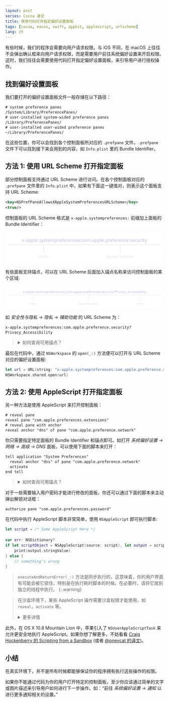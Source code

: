 ```yaml
---
layout: post
series: Cocoa 速记 
title: 使用代码打开指定偏好设置面板
tags: [cocoa, macos, swift, appkit, applescript, urlscheme]
lang: zh
---
```


有些时候，我们的程序会需要向用户请求权限。与 iOS 不同，在 macOS 上往往不会弹出确认框来向用户请求权限，而是需要用户前往系统偏好设置来开启权限。这时，我们往往会需要使用代码打开指定偏好设置面板，来引导用户进行授权操作。

## 找到偏好设置面板

我们要打开的偏好设置面板文件一般存储在以下路径：

```shell
# system preference panes
/System/Library/PreferencePanes/
# user-installed system-wided preference panes
/Library/PreferencePanes/
# user-installed user-wided preference panes
~/Library/PreferencePanes/
```

在这些位置，你可以会找到各个控制面板所对应的 `.prefpane` 文件。`.prefpane` 文件下可以找到接下来会用到的内容，如 `Info.plist` 里的 Bundle Identifier。

## 方法 1: 使用 URL Scheme 打开指定面板

部分控制面板支持通过 URL Scheme 进行访问。在各个控制面板对应的 `.prefpane` 文件里的 `Info.plist` 中，如果有下面这一键值对，则表示这个面板支持 URL Scheme:

```xml
<key>NSPrefPaneAllowsXAppleSystemPreferencesURLScheme</key>
<true/>
```

控制面板的 URL Scheme 格式是 `x-apple.systempreferences:` 前缀加上面板的 Bundle Identifier：

![](/assets/img/c9122256-9ba4-46a4-a9bd-7c27bbbd38d1.svg)

有些面板支持锚点，可以在 URL Scheme 后面加入锚点名称来访问控制面板的某个区域:

![](/assets/img/8bcb782a-95fc-43cd-8eeb-a04984eedf3c.svg)

如 *安全性与隐私 → 隐私 → 辅助功能* 的 URL Scheme 为：

```
x-apple.systempreferences:com.apple.preference.security?Privacy_Accessibility
```

> <details><summary markdown="span">如何查询可用锚点？</summary>
>
> 你可以在 Script Editor 中执行
>
> ```applescript
> tell application "System Preferences"
>   anchors of pane "com.apple.preference.network"
> end tell
> ```
> 
> 来查找指定面板下的所有可用锚点。
> 
> </details>

最后在代码中，通过 `NSWorkspace` 的 `open(_:)` 方法便可以打开与 URL Scheme 对应的偏好设置面板:

```swift
let url = URL(string: "x-apple.systempreferences:com.apple.preference.security?Privacy_Accessibility")!
NSWorkspace.shared.open(url)
```

## 方法 2: 使用 AppleScript 打开指定面板

另一种方法是使用 AppleScript 来打开控制面板：

```applescript
# reveal pane
reveal pane "com.apple.preferences.extensions"
# reveal pane with anchor
reveal anchor "dns" of pane "com.apple.preference.network"
```

你只需要指定特定面板的 Bundle Identifier 和锚点即可。如打开 *系统偏好设置 → 网络 → 高级 → DNS* 面板，可以使用下面的脚本来打开：

```applescript
tell application "System Preferences"
  reveal anchor "dns" of pane "com.apple.preference.network"
  activate
end tell
```

> <details><summary markdown="span">如何查询可用锚点？</summary>
>
> 你可以在 Script Editor 中执行
>
> ```applescript
> tell application "System Preferences"
>   anchors of pane "com.apple.preference.network"
> end tell
> ```
> 
> 来查找指定面板下的所有可用锚点。
> 
> </details>

对于一些需要输入用户密码才能进行修改的面板，你还可以通过下面的脚本来主动弹出解锁对话框：

```applescript
authorize pane "com.apple.preferences.password"
```

在代码中执行 AppleScript 脚本非常简单，使用 `NSAppleScript` 即可执行脚本:

```swift
let script = /* Some AppleScript Here */

var err: NSDictionary?
if let scriptObject = NSAppleScript(source: script), let output = scriptObject?.executeAndReturnError(&err) {
    print(output.stringValue)
} else {
    // something's wrong
}
```

> `executeAndReturnError(_:)` 方法是同步执行的，这意味着，你的用户界面有可能会被它锁住，特别是在执行耗时脚本的时候。在必要时，请将它放到独立的线程中执行。
{:.warning}

> 在沙盒环境下，某些 AppleScript 操作需要沙盒权限才能使用，如 `reveal`，`activate` 等。
>
> <details><summary markdown="span">更多详情</summary>
> 
> 你可以在 Entitlements 文件中添加 `com.apple.secirity.scripting-targets` 来请求对应权限：
>
> ```xml
> <key>com.apple.security.scripting-targets</key>
> <dict>
>     <key>com.apple.systempreferences</key>
>     <string>preferencepane.reveal</string>
> </dict>
> ```
> 
> 在某些时候，你也许会遇到 `activate` 无法将系统偏好设置窗口前置的问题。这时候，你可以选择在执行脚本前，预先通过 `NSWorkspace` 启动系统偏好设置：
> 
> ```swift
> NSWorkspace.shared.launchApplication(withBundleIdentifier: "com.apple.systempreferences", options: [], additionalEventParamDescriptor: nil, launchIdentifier: nil)
> ```
>
> > 在修改 Entitlements 文件后，你有可能会遇到类似 *"Entitlements was modified during the build, which is not supported"* 的错误。这时，你可以尝试清空你的 *Build Settings → Code Signing Entitlements* 的值。
> 
> 此外，从 macOS Mojave 开始，你也可以在 `Info.plist` 添加 `NSAppleEventsUsageDescription` 来申请 AppleEvent 权限：
>
> ```xml
> <key>NSAppleEventsUsageDescription</key>
> <string>This application needs to control other applications to launch System Preferences for you when needed.</string>
> ```
>
> </details>

此外，在 OS X 10.8 Mountain Lion 中，苹果引入了 `NSUserAppleScriptTask` 来允许更安全地执行 AppleScript。如果你想了解更多，不妨看看 [Craig Hockenberry 的 Scripting from a Sandbox](https://www.objc.io/issues/14-mac/sandbox-scripting) (或者 [@onevcat 的译文](https://objccn.io/issue-14-2/))。

## 小结

在真实环境下，并不是所有时候都能够保证你的程序拥有执行这些操作的权限。

如果你不能通过代码为你的用户打开特定的控制面板，至少你应该通过简单的文字或图片描述来引导用户如何进行下一步操作。如：“前往 *系统偏好设置 -> 通知* 以进行更多通知相关的设置。”